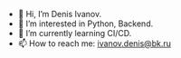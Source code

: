- 👋 Hi, I’m Denis Ivanov.
- 👀 I’m interested in Python, Backend.
- 🌱 I’m currently learning CI/CD.
- 📫 How to reach me: ivanov.denis@bk.ru

<!---
ivanov-dv/ivanov-dv is a ✨ special ✨ repository because its `README.md` (this file) appears on your GitHub profile.
You can click the Preview link to take a look at your changes.
--->

